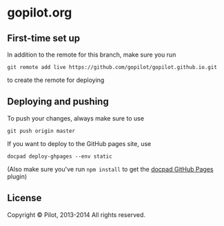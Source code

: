 # gopilot.org

## First-time set up
In addition to the remote for this branch, make sure you run 
```
git remote add live https://github.com/gopilot/gopilot.github.io.git
```
to create the remote for deploying

## Deploying and pushing
To push your changes, always make sure to use 
```
git push origin master
```
If you want to deploy to the GitHub pages site, use
```
docpad deploy-ghpages --env static
```
(Also make sure you've run ```npm install``` to get the [docpad GitHub Pages](https://github.com/docpad/docpad-plugin-ghpages) plugin)

## License
Copyright &copy; Pilot, 2013-2014 All rights reserved.

